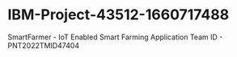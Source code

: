 # IBM-Project-43512-1660717488
SmartFarmer - IoT Enabled Smart Farming Application
Team ID - PNT2022TMID47404
